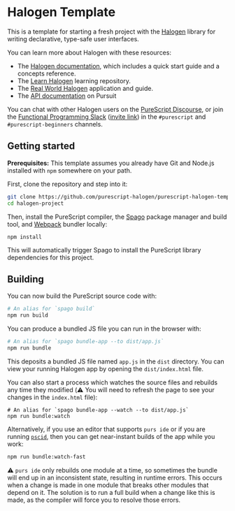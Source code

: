 # Halogen Template

This is a template for starting a fresh project with the [Halogen](https://github.com/slamdata/purescript-halogen) library for writing declarative, type-safe user interfaces.

You can learn more about Halogen with these resources:

- The [Halogen documentation](https://github.com/purescript-halogen/purescript-halogen/tree/master/docs), which includes a quick start guide and a concepts reference.
- The [Learn Halogen](https://github.com/jordanmartinez/learn-halogen) learning repository.
- The [Real World Halogen](https://github.com/thomashoneyman/purescript-halogen-realworld) application and guide.
- The [API documentation](https://pursuit.purescript.org/packages/purescript-halogen) on Pursuit

You can chat with other Halogen users on the [PureScript Discourse](https://discourse.purescript.org), or join the [Functional Programming Slack](https://functionalprogramming.slack.com) ([invite link](https://fpchat-invite.herokuapp.com/)) in the `#purescript` and `#purescript-beginners` channels.

## Getting started

**Prerequisites:** This template assumes you already have Git and Node.js installed with `npm` somewhere on your path.

First, clone the repository and step into it:

```sh
git clone https://github.com/purescript-halogen/purescript-halogen-template.git halogen-project
cd halogen-project
```

Then, install the PureScript compiler, the [Spago](https://github.com/purescript/spago) package manager and build tool, and [Webpack](https://github.com/webpack/webpack) bundler locally:

```shell
npm install
```

This will automatically trigger Spago to install the PureScript library dependencies for this project.

## Building

You can now build the PureScript source code with:

```sh
# An alias for `spago build`
npm run build
```

You can produce a bundled JS file you can run in the browser with:

```sh
# An alias for `spago bundle-app --to dist/app.js`
npm run bundle
```

This deposits a bundled JS file named `app.js` in the `dist` directory. You can view your running Halogen app by opening the `dist/index.html` file.

You can also start a process which watches the source files and rebuilds any time they modified (:warning: You will need to refresh the page to see your changes in the `index.html` file):

```shell
# An alias for `spago bundle-app --watch --to dist/app.js`
npm run bundle:watch
```

Alternatively, if you use an editor that supports `purs ide` or if you are running [`pscid`](https://github.com/kRITZCREEK/pscid), then you can get near-instant builds of the app while you work:

```sh
npm run bundle:watch-fast
```

:warning: `purs ide` only rebuilds one module at a time, so sometimes the bundle will end up in an inconsistent state, resulting in runtime errors. This occurs when a change is made in one module that breaks other modules that depend on it. The solution is to run a full build when a change like this is made, as the compiler will force you to resolve those errors.
